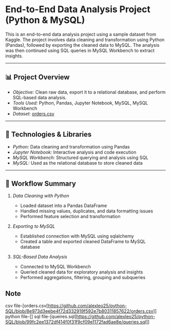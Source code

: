 # End-to-End Data Analysis Project (Python & MySQL)

This is an end-to-end data analysis project using a sample dataset from Kaggle. The project involves data cleaning and transformation using Python (Pandas), followed by exporting the cleaned data to MySQL. The analysis was then continued using SQL queries in MySQL Workbench to extract insights.

---

## 📊 Project Overview

- *Objective:* Clean raw data, export it to a relational database, and perform SQL-based data analysis.
- *Tools Used:* Python, Pandas, Jupyter Notebook, MySQL, MySQL Workbench
- *Dataset:* [orders.csv]([https://github.com/alexleo25/python-SQL/blob/8e973d3eebe4f72d332919f592e7b80311857622/orders.csv]])

---

## 🔧 Technologies & Libraries

- *Python:* Data cleaning and transformation using Pandas
- *Jupyter Notebook:* Interactive analysis and code execution
- *MySQL Workbench:* Structured querying and analysis using SQL
- *MySQL:* Used as the relational database to store cleaned data

---

## 🔄 Workflow Summary

1. *Data Cleaning with Python*
   - Loaded dataset into a Pandas DataFrame
   - Handled missing values, duplicates, and data formatting issues
   - Performed feature selection and transformation

2. *Exporting to MySQL*
   - Established connection with MySQL using sqlalchemy
   - Created a table and exported cleaned DataFrame to MySQL database

3. *SQL-Based Data Analysis*
   - Connected to MySQL Workbench
   - Queried cleaned data for exploratory analysis and insights
   - Performed aggregations, filtering, grouping and subqueries

## Note
csv file-[orders.csv[https://github.com/alexleo25/python-SQL/blob/8e973d3eebe4f72d332919f592e7b80311857622/orders.csv]]
python file-[]
sql file-[queires.sql[https://github.com/alexleo25/python-SQL/blob/99fc2ee1372df414f0f31f9cf09e1172fad6ae8e/queries.sql]]
